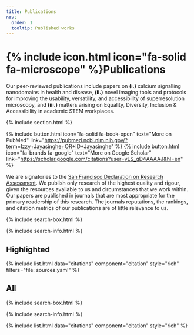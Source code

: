 ```yaml
---
title: Publications
nav:
  order: 1
  tooltip: Published works
---
```


# {% include icon.html icon="fa-solid fa-microscope" %}Publications

Our peer-reviewed publications include papers on **(i.)** calcium signalling nanodomains in health and disease, **(ii.)** novel imaging tools and protocols for improving the usability, versatility, and accessibility of superresolution microscopy, and **(iii.)** matters arising on Equality, Diversity, Inclusion & Accessibility in academic STEM workplaces.

{% include section.html %}

{%
  include button.html
  icon="fa-solid fa-book-open"
  text="More on PubMed"
  link="https://pubmed.ncbi.nlm.nih.gov/?term=Izzy+Jayasinghe+OR+ID+Jayasinghe"
%}
{%
  include button.html
  icon="fa-brands fa-google"
  text="More on Google Scholar"
  link="https://scholar.google.com/citations?user=yLS_qD4AAAAJ&hl=en"
%}

We are signatories to the [San Francisco Declaration on Research Assessment](https://sfdora.org/read/). We publish only research of the highest quality and rigour, given the resources available to us and circumstances that we work within. Our papers are published in journals that are most appropriate for the primary readership of this research. The journals reputations, the rankings, and citation metrics of our publications are of little relevance to us.

{% include search-box.html %}

{% include search-info.html %}

## Highlighted


{% include list.html data="citations" component="citation" style="rich" filters="file: sources.yaml" %}

## All

{% include search-box.html %}

{% include search-info.html %}

{% include list.html data="citations" component="citation" style="rich" %}
